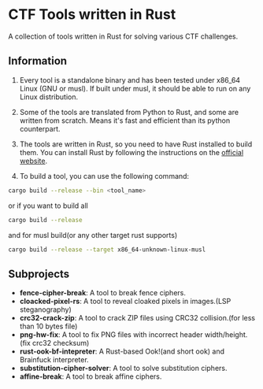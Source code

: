 # CTF Tools written in Rust

A collection of tools written in Rust for solving various CTF challenges.

## Information

1. Every tool is a standalone binary and has been tested under x86_64 Linux (GNU or musl). If built under musl, it should be able to run on any Linux distribution.

2. Some of the tools are translated from Python to Rust, and some are written from scratch. Means it's fast and efficient than its python counterpart.

3. The tools are written in Rust, so you need to have Rust installed to build them. You can install Rust by following the instructions on the [official website](https://www.rust-lang.org/tools/install).

4. To build a tool, you can use the following command:

```bash
cargo build --release --bin <tool_name>
```

or if you want to build all

```bash
cargo build --release
```

and for musl build(or any other target rust supports)

```bash
cargo build --release --target x86_64-unknown-linux-musl
```

## Subprojects

- **fence-cipher-break**: A tool to break fence ciphers.
- **cloacked-pixel-rs**: A tool to reveal cloaked pixels in images.(LSP steganography)
- **crc32-crack-zip**: A tool to crack ZIP files using CRC32 collision.(for less than 10 bytes file)
- **png-hw-fix**: A tool to fix PNG files with incorrect header width/height. (fix crc32 checksum)
- **rust-ook-bf-intepreter**: A Rust-based Ook!(and short ook) and Brainfuck interpreter.
- **substitution-cipher-solver**: A tool to solve substitution ciphers.
- **affine-break**: A tool to break affine ciphers.
